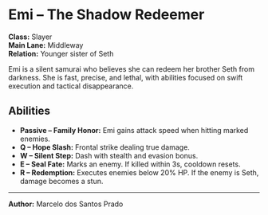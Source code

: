 # Emi – The Shadow Redeemer
**Class:** Slayer  
**Main Lane:** Middleway  
**Relation:** Younger sister of Seth

Emi is a silent samurai who believes she can redeem her brother Seth from darkness. She is fast, precise, and lethal, with abilities focused on swift execution and tactical disappearance.

## Abilities
- **Passive – Family Honor:** Emi gains attack speed when hitting marked enemies.
- **Q – Hope Slash:** Frontal strike dealing true damage.
- **W – Silent Step:** Dash with stealth and evasion bonus.
- **E – Seal Fate:** Marks an enemy. If killed within 3s, cooldown resets.
- **R – Redemption:** Executes enemies below 20% HP. If the enemy is Seth, damage becomes a stun.

---

**Author:** Marcelo dos Santos Prado
